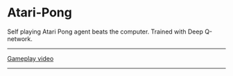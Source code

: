 # Atari-Pong
Self playing Atari Pong agent beats the computer. Trained with Deep Q-network. 

---

[Gameplay video ](https://www.youtube.com/watch?v=zSqmZw-8auc)

---


